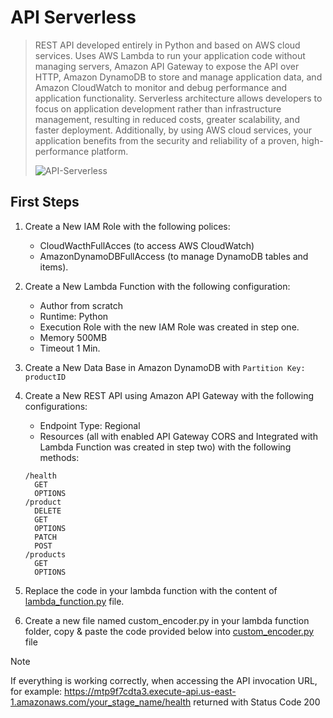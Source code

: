 # API Serverless
> REST API developed entirely in Python and based on AWS cloud services. Uses AWS Lambda to run your application code without managing servers, Amazon API Gateway to expose the API over HTTP, Amazon DynamoDB to store and manage application data, and Amazon CloudWatch to monitor and debug performance and application functionality. Serverless architecture allows developers to focus on application development rather than infrastructure management, resulting in reduced costs, greater scalability, and faster deployment. Additionally, by using AWS cloud services, your application benefits from the security and reliability of a proven, high-performance platform.
>
> ![API-Serverless](https://th.bing.com/th/id/OIG4.JpN4AjvdNISX0KEIi2Sz?w=270&h=270&c=6&r=0&o=5&pid=ImgGn)

## First Steps
1. Create a New IAM Role with the following polices:
   - CloudWacthFullAcces (to access AWS CloudWatch)
   - AmazonDynamoDBFullAccess (to manage DynamoDB tables and items).

2. Create a New Lambda Function with the following configuration:
   - Author from scratch
   - Runtime: Python
   - Execution Role with the new IAM Role was created in step one.
   - Memory 500MB
   - Timeout 1 Min.
     
4. Create a New Data Base in Amazon DynamoDB with `Partition Key: productID`

5. Create a New REST API using Amazon API Gateway with the following configurations:
   - Endpoint Type: Regional
   - Resources (all with enabled API Gateway CORS and Integrated with Lambda Function was created in step two) with the following methods:
   ```
   /health
     GET 
     OPTIONS
   /product
     DELETE
     GET
     OPTIONS
     PATCH
     POST
   /products
     GET
     OPTIONS
   ```

7. Replace the code in  your lambda function with the content of [lambda_function.py](./lambda_function.py) file.

8. Create a new file named custom_encoder.py in your lambda function folder, copy & paste the code provided below into [custom_encoder.py](./custom_encoder.py) file

> [!NOTE]
> If everything is working correctly, when accessing the API invocation URL, for example: https://mtp9f7cdta3.execute-api.us-east-1.amazonaws.com/your_stage_name/health returned with Status Code 200
